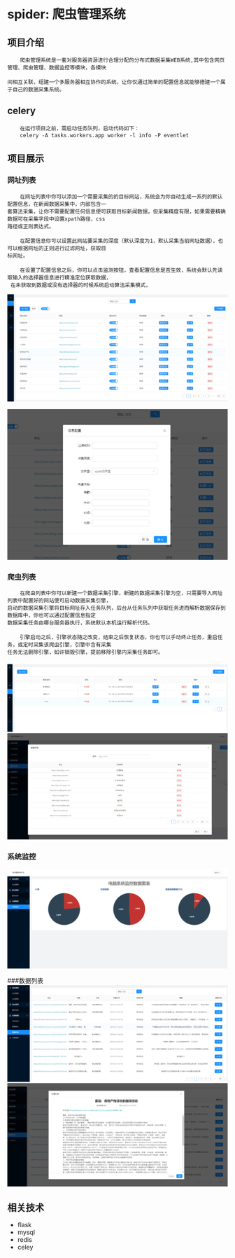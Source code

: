 ﻿# spider: 爬虫管理系统

    
## 项目介绍

        爬虫管理系统是一套对服务器资源进行合理分配的分布式数据采集WEB系统,其中包含网页管理、爬虫管理、数据监控等模块，各模块
    
    间相互关联，组建一个多服务器相互协作的系统，让你仅通过简单的配置信息就能够搭建一个属于自己的数据采集系统。
        
       
## celery

        在运行项目之前，需启动任务队列，启动代码如下：
        celery -A tasks.workers.app worker -l info -P eventlet
        
## 项目展示
### 网址列表
        在网址列表中你可以添加一个需要采集的的目标网站，系统会为你自动生成一系列的默认配置信息，在新闻数据采集中，内部包含一
    套算法采集，让你不需要配置任何信息便可获取目标新闻数据，但采集精度有限，如果需要精确数据可在采集字段中设置xpath路径，css
    路径或正则表达式。
    
        在配置信息你可以设置此网站要采集的深度（默认深度为1，默认采集当前网址数据），也可以根据网址的正则进行过滤网址，获取目
    标网址。
    
        在设置了配置信息之后，你可以点击监测按钮，查看配置信息是否生效，系统会默认先读取输入的选择器信息进行精准定位获取数据，
     在未获取到数据或没有选择器的时候系统启动算法采集模式，
![Image text](https://raw.githubusercontent.com/Snailwicked/spider_manage/master/images/weblist.png)

![Image text](https://raw.githubusercontent.com/Snailwicked/spider_manage/master/images/config.png)

### 爬虫列表
        在爬虫列表中你可以新建一个数据采集引擎，新建的数据采集引擎为空，只需要导入网址列表中配置好的网站便可启动数据采集引擎，
    启动的数据采集引擎将目标网址存入任务队列，后台从任务队列中获取任务进而解析数据保存到数据库中，你也可以通过配置信息指定
    数据采集任务由哪台服务器执行，系统默认本机运行解析代码。
    
        引擎启动之后，引擎状态随之改变，结束之后恢复状态，你也可以手动终止任务，重启任务，或定时采集该爬虫引擎，引擎中含有采集
    任务无法删除引擎，如许销毁引擎，提前移除引擎内采集任务即可。

![Image text](https://raw.githubusercontent.com/Snailwicked/spider_manage/master/images/spider_engine.png)
![Image text](https://raw.githubusercontent.com/Snailwicked/spider_manage/master/images/import.png)

### 系统监控
![Image text](https://raw.githubusercontent.com/Snailwicked/spider_manage/master/images/monitor.png)

###数据列表
![Image text](https://raw.githubusercontent.com/Snailwicked/spider_manage/master/images/newslist.png)
![Image text](https://raw.githubusercontent.com/Snailwicked/spider_manage/master/images/detailed.png)
## 相关技术

- flask
- mysql
- redis
- celey
